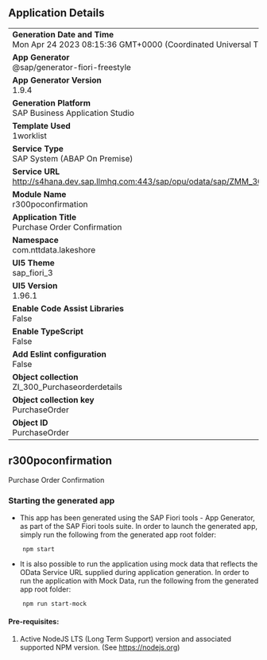 ## Application Details
|               |
| ------------- |
|**Generation Date and Time**<br>Mon Apr 24 2023 08:15:36 GMT+0000 (Coordinated Universal Time)|
|**App Generator**<br>@sap/generator-fiori-freestyle|
|**App Generator Version**<br>1.9.4|
|**Generation Platform**<br>SAP Business Application Studio|
|**Template Used**<br>1worklist|
|**Service Type**<br>SAP System (ABAP On Premise)|
|**Service URL**<br>http://s4hana.dev.sap.llmhq.com:443/sap/opu/odata/sap/ZMM_300_POORD_DETAILS_SRV
|**Module Name**<br>r300poconfirmation|
|**Application Title**<br>Purchase Order Confirmation|
|**Namespace**<br>com.nttdata.lakeshore|
|**UI5 Theme**<br>sap_fiori_3|
|**UI5 Version**<br>1.96.1|
|**Enable Code Assist Libraries**<br>False|
|**Enable TypeScript**<br>False|
|**Add Eslint configuration**<br>False|
|**Object collection**<br>ZI_300_Purchaseorderdetails|
|**Object collection key**<br>PurchaseOrder|
|**Object ID**<br>PurchaseOrder|

## r300poconfirmation

Purchase Order Confirmation

### Starting the generated app

-   This app has been generated using the SAP Fiori tools - App Generator, as part of the SAP Fiori tools suite.  In order to launch the generated app, simply run the following from the generated app root folder:

```
    npm start
```

- It is also possible to run the application using mock data that reflects the OData Service URL supplied during application generation.  In order to run the application with Mock Data, run the following from the generated app root folder:

```
    npm run start-mock
```

#### Pre-requisites:

1. Active NodeJS LTS (Long Term Support) version and associated supported NPM version.  (See https://nodejs.org)


